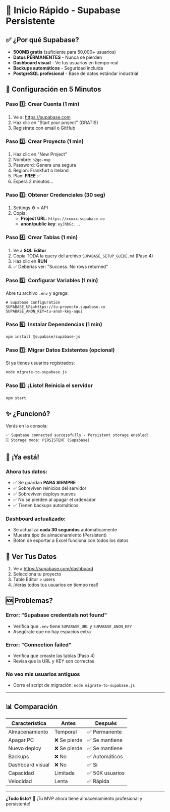 # 🚀 Inicio Rápido - Supabase Persistente

## ✅ ¿Por qué Supabase?

- **500MB gratis** (suficiente para 50,000+ usuarios)
- **Datos PERMANENTES** - Nunca se pierden
- **Dashboard visual** - Ve tus usuarios en tiempo real
- **Backups automáticos** - Seguridad incluida
- **PostgreSQL profesional** - Base de datos estándar industrial

## 🎯 Configuración en 5 Minutos

### Paso 1️⃣: Crear Cuenta (1 min)
1. Ve a: https://supabase.com
2. Haz clic en "Start your project" (GRATIS)
3. Regístrate con email o GitHub

### Paso 2️⃣: Crear Proyecto (1 min)
1. Haz clic en "New Project"
2. Nombre: `h2go-mvp`
3. Password: Genera una segura
4. Region: Frankfurt o Ireland
5. Plan: **FREE** ✅
6. Espera 2 minutos...

### Paso 3️⃣: Obtener Credenciales (30 seg)
1. Settings ⚙️ > API
2. Copia:
   - **Project URL**: `https://xxxxx.supabase.co`
   - **anon/public key**: `eyJhbGc...`

### Paso 4️⃣: Crear Tablas (1 min)
1. Ve a **SQL Editor**
2. Copia TODA la query del archivo `SUPABASE_SETUP_GUIDE.md` (Paso 4)
3. Haz clic en **RUN**
4. ✅ Deberías ver: "Success. No rows returned"

### Paso 5️⃣: Configurar Variables (1 min)
Abre tu archivo `.env` y agrega:

```env
# Supabase Configuration
SUPABASE_URL=https://tu-proyecto.supabase.co
SUPABASE_ANON_KEY=tu-anon-key-aqui
```

### Paso 6️⃣: Instalar Dependencias (1 min)
```bash
npm install @supabase/supabase-js
```

### Paso 7️⃣: Migrar Datos Existentes (opcional)
Si ya tienes usuarios registrados:
```bash
node migrate-to-supabase.js
```

### Paso 8️⃣: ¡Listo! Reinicia el servidor
```bash
npm start
```

## ✨ ¿Funcionó?

Verás en la consola:
```
✅ Supabase connected successfully - Persistent storage enabled!
🗄️ Storage mode: PERSISTENT (Supabase)
```

## 🎉 ¡Ya está!

### Ahora tus datos:
- ✅ Se guardan **PARA SIEMPRE**
- ✅ Sobreviven reinicios del servidor
- ✅ Sobreviven deploys nuevos
- ✅ No se pierden al apagar el ordenador
- ✅ Tienen backups automáticos

### Dashboard actualizado:
- Se actualiza **cada 30 segundos** automáticamente
- Muestra tipo de almacenamiento (Persistent)
- Botón de exportar a Excel funciona con todos los datos

## 📱 Ver Tus Datos

1. Ve a https://supabase.com/dashboard
2. Selecciona tu proyecto
3. Table Editor > users
4. ¡Verás todos tus usuarios en tiempo real!

## 🆘 Problemas?

### Error: "Supabase credentials not found"
- Verifica que `.env` tiene `SUPABASE_URL` y `SUPABASE_ANON_KEY`
- Asegúrate que no hay espacios extra

### Error: "Connection failed"
- Verifica que creaste las tablas (Paso 4)
- Revisa que la URL y KEY son correctas

### No veo mis usuarios antiguos
- Corre el script de migración: `node migrate-to-supabase.js`

---

## 📊 Comparación

| Característica | Antes | Después |
|----------------|-------|---------|
| Almacenamiento | Temporal | ✅ Permanente |
| Apagar PC | ❌ Se pierde | ✅ Se mantiene |
| Nuevo deploy | ❌ Se pierde | ✅ Se mantiene |
| Backups | ❌ No | ✅ Automáticos |
| Dashboard visual | ❌ No | ✅ Sí |
| Capacidad | Limitada | ✅ 50K usuarios |
| Velocidad | Lenta | ✅ Rápida |

---

**¿Todo listo?** 🎊 ¡Tu MVP ahora tiene almacenamiento profesional y persistente!

